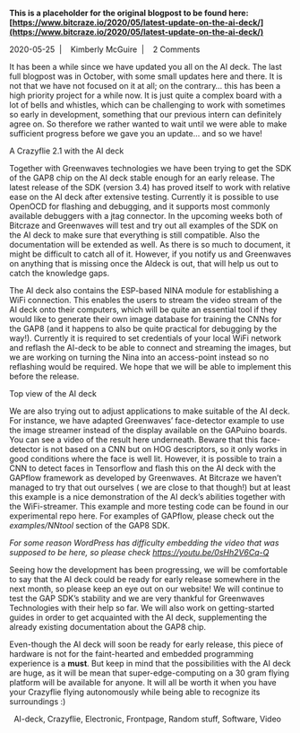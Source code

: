 **This is a placeholder for the original blogpost to be found here: [https://www.bitcraze.io/2020/05/latest-update-on-the-ai-deck/](https://www.bitcraze.io/2020/05/latest-update-on-the-ai-deck/)**

2020-05-25 
 | 
 
Kimberly McGuire 
 | 
 
2 Comments

It has been a while since we have updated you all on the AI deck. The last full blogpost was in October, with some small updates here and there. It is not that we have not focused on it at all; on the contrary… this has been a high priority project for a while now. It is just quite a complex board with a lot of bells and whistles, which can be challenging to work with sometimes so early in development, something that our previous intern can definitely agree on. So therefore we rather wanted to wait until we were able to make sufficient progress before we gave you an update… and so we have!

A Crazyflie 2.1 with the AI deck

Together with Greenwaves technologies we have been trying to get the SDK of the GAP8 chip on the AI deck stable enough for an early release. The latest release of the SDK (version 3.4) has proved itself to work with relative ease on the AI deck after extensive testing. Currently it is possible to use OpenOCD for flashing and debugging, and it supports most commonly available debuggers with a jtag connector. In the upcoming weeks both of Bitcraze and Greenwaves will test and try out all examples of the SDK on the AI deck to make sure that everything is still compatible. Also the documentation will be extended as well. As there is so much to document, it might be difficult to catch all of it. However, if you notify us and Greenwaves on anything that is missing once the AIdeck is out, that will help us out to catch the knowledge gaps.

The AI deck also contains the ESP-based NINA module for establishing a WiFi connection. This enables the users to stream the video stream of the AI deck onto their computers, which will be quite an essential tool if they would like to generate their own image database for training the CNNs for the GAP8 (and it happens to also be quite practical for debugging by the way!). Currently it is required to set credentials of your local WiFi network and reflash the AI-deck to be able to connect and streaming the images, but we are working on turning the Nina into an access-point instead so no reflashing would be required. We hope that we will be able to implement this before the release.

Top view of the AI deck

We are also trying out to adjust applications to make suitable of the AI deck. For instance, we have adapted Greenwaves’ face-detector example to use the image streamer instead of the display available on the GAPuino boards. You can see a video of the result here underneath. Beware that this face-detector is not based on a CNN but on HOG descriptors, so it only works in good conditions where the face is well lit. However, it is possible to train a CNN to detect faces in Tensorflow and flash this on the AI deck with the GAPflow framework as developed by Greenwaves. At Bitcraze we haven’t managed to try that out ourselves ( we are close to that though!) but at least this example is a nice demonstration of the AI deck’s abilities together with the WiFi-streamer. This example and more testing code can be found in our experimental repo here. For examples of GAPflow, please check out the *examples/NNtool* section of the GAP8 SDK.

*For some reason WordPress has difficulty embedding the video that was supposed to be here, so please check https://youtu.be/0sHh2V6Cq-Q*

Seeing how the development has been progressing, we will be comfortable to say that the AI deck could be ready for early release somewhere in the next month, so please keep an eye out on our website! We will continue to test the GAP SDK’s stability and we are very thankful for Greenwaves Technologies with their help so far. We will also work on getting-started guides in order to get acquainted with the AI deck, supplementing the already existing documentation about the GAP8 chip.

Even-though the AI deck will soon be ready for early release, this piece of hardware is not for the faint-hearted and embedded programming experience is a **must**. But keep in mind that the possibilities with the AI deck are huge, as it will be mean that super-edge-computing on a 30 gram flying platform will be available for anyone. It will all be worth it when you have your Crazyflie flying autonomously while being able to recognize its surroundings :)

 
AI-deck, Crazyflie, Electronic, Frontpage, Random stuff, Software, Video
